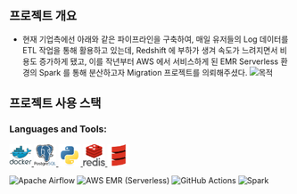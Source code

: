 ## 프로젝트 개요

* 현재 기업측에선 아래와 같은 파이프라인을 구축하여, 매일 유저들의 Log 데이터를 ETL 작업을 통해 활용하고 있는데, Redshift 에 부하가 생겨 속도가 느려지면서 비용도 증가하게 됐고, 이를 작년부터 AWS 에서 서비스하게 된 EMR Serverless 환경의 Spark 를 통해 분산하고자 Migration 프로젝트를 의뢰해주셨다. 
![목적](https://github.com/hctaehoon/emrserverless-etl-cicd-pipeline/assets/113021892/1ce1a1ef-b366-4ba5-8715-2407fab1dc5d)





## 프로젝트 사용 스택



<h3 align="left">Languages and Tools:</h3>
<p align="left"> <a href="https://www.docker.com/" target="_blank" rel="noreferrer"> <img src="https://raw.githubusercontent.com/devicons/devicon/master/icons/docker/docker-original-wordmark.svg" alt="docker" width="40" height="40"/> </a> <a href="https://www.postgresql.org" target="_blank" rel="noreferrer"> <img src="https://raw.githubusercontent.com/devicons/devicon/master/icons/postgresql/postgresql-original-wordmark.svg" alt="postgresql" width="40" height="40"/> </a> <a href="https://www.python.org" target="_blank" rel="noreferrer"> <img src="https://raw.githubusercontent.com/devicons/devicon/master/icons/python/python-original.svg" alt="python" width="40" height="40"/> </a> <a href="https://redis.io" target="_blank" rel="noreferrer"> <img src="https://raw.githubusercontent.com/devicons/devicon/master/icons/redis/redis-original-wordmark.svg" alt="redis" width="40" height="40"/> </a> <a href="https://www.scala-lang.org" target="_blank" rel="noreferrer"> <img src="https://raw.githubusercontent.com/devicons/devicon/master/icons/scala/scala-original.svg" alt="scala" width="40" height="40"/> 
</a> </p>

![Apache Airflow](https://img.shields.io/badge/Airflow-blue) 
![AWS EMR (Serverless)](https://img.shields.io/badge/AWS_EMR(serverless)-yellow)
![GitHub Actions](https://img.shields.io/badge/GithubAction-black)
![Spark](https://img.shields.io/badge/Spark-green)

